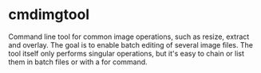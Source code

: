 # cmdimgtool
Command line tool for common image operations, such as resize, extract and overlay. The goal is to enable batch editing of several image files. The tool itself only performs singular operations, but it's easy to chain or list them in batch files or with a for command.


